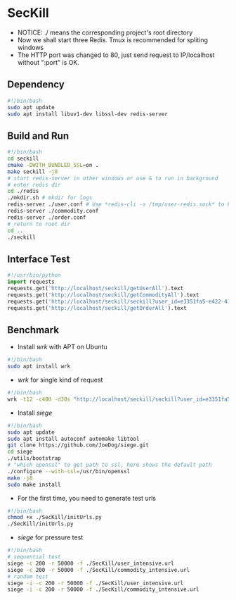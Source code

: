 # SecKill
* NOTICE:  ./ means the corresponding project's root directory
* Now we shall start three Redis. Tmux is recommended for spliting windows
* The HTTP port was changed to 80, just send request to IP/localhost without ":port" is OK.

## Dependency
```bash
#!/bin/bash
sudo apt update
sudo apt install libuv1-dev libssl-dev redis-server
```

## Build and Run
```bash
#!/bin/bash
cd seckill
cmake -DWITH_BUNDLED_SSL=on .
make seckill -j8
# start redis-server in other windows or use & to run in background
# enter redis dir
cd ./redis
./mkdir.sh # mkdir for logs
redis-server ./user.conf # Use *redis-cli -s /tmp/user-redis.sock* to FLUSHALL if you want to clear DB
redis-server ./commodity.conf
redis-server ./order.conf
# return to root dir
cd ..
./seckill
```

## Interface Test
```python
#!/usr/bin/python
import requests
requests.get('http://localhost/seckill/getUserAll').text
requests.get('http://localhost/seckill/getCommodityAll').text
requests.get('http://localhost/seckill/seckill?user_id=e3351fa5-e422-41db-82b1-888881309cfb&commodity_id=a6bdd278-138c-4f11-bc71-47da49e74b4e').text
requests.get('http://localhost/seckill/getOrderAll').text
```

## Benchmark 
* Install *wrk* with APT on Ubuntu
```bash
#!/bin/bash
sudo apt install wrk
```
* *wrk* for single kind of request
```bash
#!/bin/bash
wrk -t12 -c400 -d30s "http://localhost/seckill/seckill?user_id=e3351fa5-e422-41db-82b1-888881309cfb&commodity_id=a6bdd278-138c-4f11-bc71-47da49e74b4e"
```
* Install *siege*
```bash
#!/bin/bash
sudo apt update
sudo apt install autoconf automake libtool
git clone https://github.com/JoeDog/siege.git
cd siege
./utils/bootstrap
# "which openssl" to get path to ssl, here shows the default path
./configure --with-ssl=/usr/bin/openssl
make -j8
sudo make install
```
* For the first time, you need to generate test urls
```bash
#!/bin/bash
chmod +x ./SecKill/initUrls.py
./SecKill/initUrls.py
```
* *siege* for pressure test
```bash
#!/bin/bash
# sequential test
siege -c 200 -r 50000 -f ./SecKill/user_intensive.url
siege -c 200 -r 50000 -f ./SecKill/commodity_intensive.url
# random test
siege -i -c 200 -r 50000 -f ./SecKill/user_intensive.url
siege -i -c 200 -r 50000 -f ./SecKill/commodity_intensive.url
```
